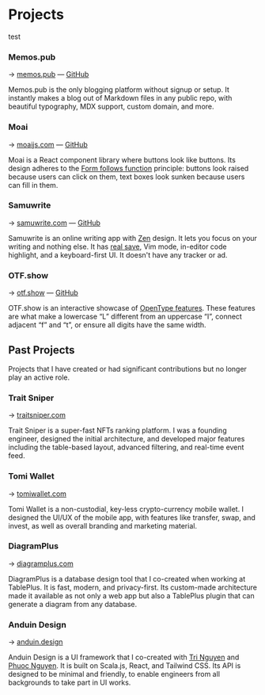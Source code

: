# Projects

test

### Memos.pub

→ [memos.pub][memos] — [GitHub][memos-git]

[memos]: https://memos.pub
[memos-git]: https://github.com/thien-do/memos-pub

Memos.pub is the only blogging platform without signup or setup. It instantly makes a blog out of Markdown files in any public repo, with beautiful typography, MDX support, custom domain, and more. 

### Moai

→ [moaijs.com][moai] — [GitHub][moai-git]

Moai is a React component library where buttons look like buttons. Its design adheres to the [Form follows function][fff] principle: buttons look raised because users can click on them, text boxes look sunken because users can fill in them.

[moai]: https://moaijs.com
[moai-git]: https://github.com/thien-do/moai
[fff]: https://en.wikipedia.org/wiki/Form_follows_function

### Samuwrite

→ [samuwrite.com][samu] — [GitHub][samu-git]

Samuwrite is an online writing app with [Zen][zen] design. It lets you focus on your writing and nothing else. It has [real save], Vim mode, in-editor code highlight, and a keyboard-first UI. It doesn't have any tracker or ad.

[samu]: https://samuwrite.com
[samu-git]: https://github.com/thien-do/samuwrite
[zen]: https://en.wikipedia.org/wiki/Zen
[real save]: https://web.dev/file-system-access/

### OTF.show

→ [otf.show][otf] — [GitHub][otf-git]

OTF.show is an interactive showcase of [OpenType features]. These features are what make a lowercase “L” different from an uppercase “I”, connect adjacent “f” and “t”, or ensure all digits have the same width.

[otf]: https://otf.show
[otf-git]: https://github.com/thien-do/otf.show
[OpenType features]: https://en.wikipedia.org/wiki/List_of_typographic_features#OpenType_typographic_features

## Past Projects

Projects that I have created or had significant contributions but no longer play an active role.

### Trait Sniper

→ [traitsniper.com][trait]

Trait Sniper is a super-fast NFTs ranking platform. I was a founding engineer, designed the initial architecture, and developed major features including the table-based layout, advanced filtering, and real-time event feed.

[trait]: https://traitsniper.com

### Tomi Wallet

→ [tomiwallet.com][tomi]

Tomi Wallet is a non-custodial, key-less crypto-currency mobile wallet. I designed the UI/UX of the mobile app, with features like transfer, swap, and invest, as well as overall branding and marketing material.

[tomi]: https://tomiwallet.com

### DiagramPlus

→ [diagramplus.com][diagram]

DiagramPlus is a database design tool that I co-created when working at TablePlus. It is fast, modern, and privacy-first. Its custom-made architecture made it available as not only a web app but also a TablePlus plugin that can generate a diagram from any database.

[diagram]: https://diagramplus.com

### Anduin Design

→ [anduin.design][design]

Anduin Design is a UI framework that I co-created with [Tri Nguyen][tri] and [Phuoc Nguyen][phuoc]. It is built on Scala.js, React, and Tailwind CSS. Its API is designed to be minimal and friendly, to enable engineers from all backgrounds to take part in UI works.

[design]: https://anduin.design
[tri]: https://www.trilmn.com/
[phuoc]: https://twitter.com/nghuuphuoc
